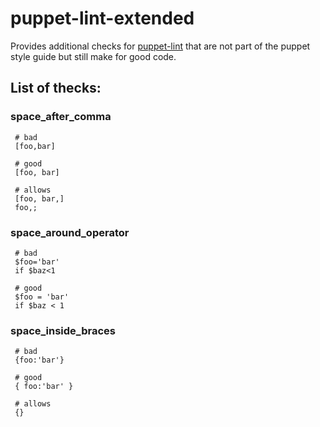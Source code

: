 # puppet-lint-extended
Provides additional checks for [puppet-lint](https://github.com/rodjek/puppet-lint) that are not part of the puppet style guide but still make for good  code.

## List of thecks:

### space_after_comma
```
 # bad
 [foo,bar]

 # good
 [foo, bar]

 # allows
 [foo, bar,]
 foo,;
 ```
### space_around_operator
```
 # bad
 $foo='bar'
 if $baz<1

 # good
 $foo = 'bar'
 if $baz < 1
 ```

### space_inside_braces
```
 # bad
 {foo:'bar'}

 # good
 { foo:'bar' }

 # allows
 {}
 ```
